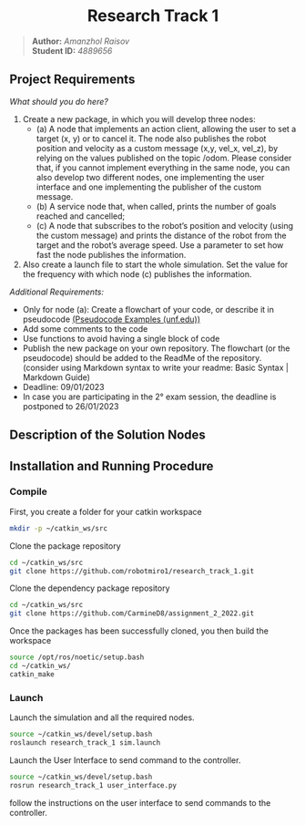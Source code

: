 
<h1 align="center"> Research Track 1 </h1>

>**Author:** *Amanzhol Raisov*  
>**Student ID:** *4889656*

## Project Requirements

*What should you do here?* 
1. Create a new package, in which you will develop three nodes:
    - (a) A node that implements an action client, allowing the user to set a target (x, y) or to cancel it. The node also publishes the robot position and velocity as a custom message (x,y, vel_x, vel_z), by relying on the values published on the topic /odom. Please consider that, if you cannot implement everything in the same node, you can also develop two different nodes, one implementing the user interface and one implementing the publisher of the custom message.
    - (b) A service node that, when called, prints the number of goals reached and cancelled;
    - (c) A node that subscribes to the robot’s position and velocity (using the custom message) and prints the distance of the robot from the target and the robot’s average speed. Use a parameter to set how fast the node publishes the information. 
1. Also create a launch file to start the whole simulation. Set the value for the frequency with which node (c) publishes the information.

*Additional Requirements:*
- Only for node (a): Create a flowchart of your code, or describe it in pseudocode [(Pseudocode Examples
(unf.edu))](https://www.unf.edu/~broggio/cop2221/2221pseu.htm)
- Add some comments to the code
- Use functions to avoid having a single block of code
- Publish the new package on your own repository. The flowchart (or the pseudocode) should be added to the
ReadMe of the repository. (consider using Markdown syntax to write your readme: Basic Syntax | Markdown
Guide)
- Deadline: 09/01/2023
- In case you are participating in the 2° exam session, the deadline is postponed to 26/01/2023

## Description of the Solution Nodes


## Installation and Running Procedure

### Compile

First, you create a folder for your catkin workspace

```bash
mkdir -p ~/catkin_ws/src
```

Clone the package repository

```bash
cd ~/catkin_ws/src
git clone https://github.com/robotmiro1/research_track_1.git 
```

Clone the dependency package repository
```bash
cd ~/catkin_ws/src
git clone https://github.com/CarmineD8/assignment_2_2022.git
```


Once the packages has been successfully cloned, you then build the workspace

```bash
source /opt/ros/noetic/setup.bash
cd ~/catkin_ws/
catkin_make 
```

### Launch

Launch the simulation and all the required nodes. 
```bash
source ~/catkin_ws/devel/setup.bash
roslaunch research_track_1 sim.launch
```

Launch the User Interface to send command to the controller. 
```bash
source ~/catkin_ws/devel/setup.bash
rosrun research_track_1 user_interface.py
```
follow the instructions on the user interface to send commands to the controller. 